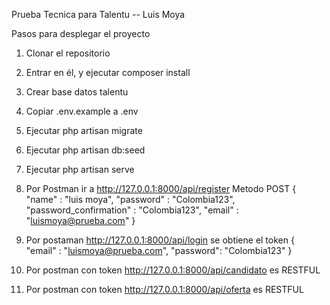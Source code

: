 Prueba Tecnica para Talentu -- Luis Moya

Pasos para desplegar el proyecto

1. Clonar el repositorio
2. Entrar en él, y ejecutar composer install
3. Crear base datos talentu
4. Copiar .env.example a .env 
5. Ejecutar php artisan migrate
6. Ejecutar php artisan db:seed
7. Ejecutar php artisan serve
8. Por Postman ir a http://127.0.0.1:8000/api/register
    Metodo POST
    {
        "name" : "luis moya",
        "password" : "Colombia123",
        "password_confirmation" : "Colombia123",
        "email" : "luismoya@prueba.com"
    }
9. Por postaman http://127.0.0.1:8000/api/login se obtiene el token
    {
        "email" : "luismoya@prueba.com",
        "password": "Colombia123"
    }
10. Por postman con token http://127.0.0.1:8000/api/candidato es RESTFUL

11. Por postman con token http://127.0.0.1:8000/api/oferta es RESTFUL
